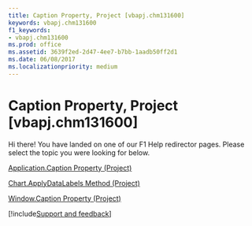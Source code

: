```yaml
---
title: Caption Property, Project [vbapj.chm131600]
keywords: vbapj.chm131600
f1_keywords:
- vbapj.chm131600
ms.prod: office
ms.assetid: 3639f2ed-2d47-4ee7-b7bb-1aadb50ff2d1
ms.date: 06/08/2017
ms.localizationpriority: medium
---
```



# Caption Property, Project [vbapj.chm131600]

Hi there! You have landed on one of our F1 Help redirector pages. Please select the topic you were looking for below.

[Application.Caption Property (Project)](https://msdn.microsoft.com/library/e43c55ea-d239-a6e5-42ce-35da5b47aa01%28Office.15%29.aspx)

[Chart.ApplyDataLabels Method (Project)](https://msdn.microsoft.com/library/cda031a4-ed86-1ec8-583d-44767785e3a1%28Office.15%29.aspx)

[Window.Caption Property (Project)](https://msdn.microsoft.com/library/02308676-1d72-9ac8-0654-6e510039efd1%28Office.15%29.aspx)

[!include[Support and feedback](~/includes/feedback-boilerplate.md)]
